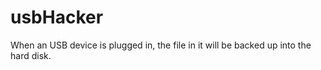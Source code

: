 usbHacker
=========

When an USB device is plugged in, the file in it will be backed up into the hard disk.
